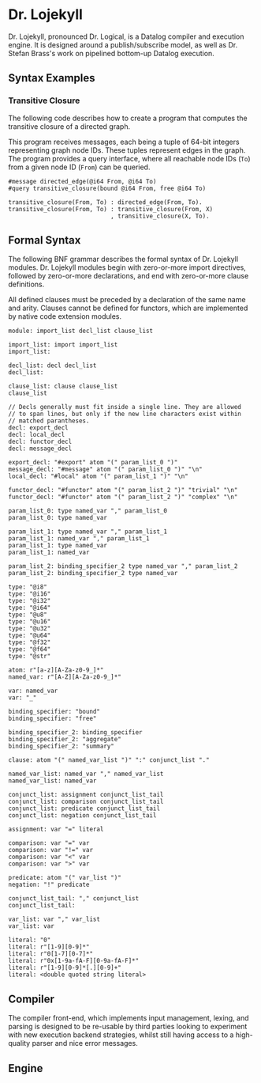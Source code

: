 # Dr. Lojekyll

Dr. Lojekyll, pronounced Dr. Logical, is a Datalog compiler and execution
engine. It is designed around a publish/subscribe model, as well as Dr. Stefan
Brass's work on pipelined bottom-up Datalog execution.

## Syntax Examples

### Transitive Closure
The following code describes how to create a program that computes the
transitive closure of a directed graph.

This program receives messages, each being a tuple of 64-bit integers
representing graph node IDs. These tuples represent edges in the graph. The
program provides a query interface, where all reachable node IDs (`To`) from
a given node ID (`From`) can be queried.

```
#message directed_edge(@i64 From, @i64 To)
#query transitive_closure(bound @i64 From, free @i64 To)

transitive_closure(From, To) : directed_edge(From, To).
transitive_closure(From, To) : transitive_closure(From, X)
                             , transitive_closure(X, To).
```

## Formal Syntax

The following BNF grammar describes the formal syntax of Dr. Lojekyll modules.
Dr. Lojekyll modules begin with zero-or-more import directives, followed by
zero-or-more declarations, and end with zero-or-more clause definitions.

All defined clauses must be preceded by a declaration of the same name and
arity. Clauses cannot be defined for functors, which are implemented by native
code extension modules.

```
module: import_list decl_list clause_list

import_list: import import_list
import_list:

decl_list: decl decl_list
decl_list:

clause_list: clause clause_list
clause_list

// Decls generally must fit inside a single line. They are allowed
// to span lines, but only if the new line characters exist within
// matched parantheses.
decl: export_decl
decl: local_decl
decl: functor_decl
decl: message_decl

export_decl: "#export" atom "(" param_list_0 ")"
message_decl: "#message" atom "(" param_list_0 ")" "\n"
local_decl: "#local" atom "(" param_list_1 ")" "\n"

functor_decl: "#functor" atom "(" param_list_2 ")" "trivial" "\n"
functor_decl: "#functor" atom "(" param_list_2 ")" "complex" "\n"

param_list_0: type named_var "," param_list_0
param_list_0: type named_var

param_list_1: type named_var "," param_list_1
param_list_1: named_var "," param_list_1
param_list_1: type named_var
param_list_1: named_var

param_list_2: binding_specifier_2 type named_var "," param_list_2
param_list_2: binding_specifier_2 type named_var

type: "@i8"
type: "@i16"
type: "@i32"
type: "@i64"
type: "@u8"
type: "@u16"
type: "@u32"
type: "@u64"
type: "@f32"
type: "@f64"
type: "@str"

atom: r"[a-z][A-Za-z0-9_]*"
named_var: r"[A-Z][A-Za-z0-9_]*"

var: named_var
var: "_"

binding_specifier: "bound"
binding_specifier: "free"

binding_specifier_2: binding_specifier
binding_specifier_2: "aggregate"
binding_specifier_2: "summary"

clause: atom "(" named_var_list ")" ":" conjunct_list "."

named_var_list: named_var "," named_var_list
named_var_list: named_var

conjunct_list: assignment conjunct_list_tail
conjunct_list: comparison conjunct_list_tail
conjunct_list: predicate conjunct_list_tail
conjunct_list: negation conjunct_list_tail

assignment: var "=" literal

comparison: var "=" var
comparison: var "!=" var
comparison: var "<" var
comparison: var ">" var

predicate: atom "(" var_list ")"
negation: "!" predicate

conjunct_list_tail: "," conjunct_list
conjunct_list_tail:

var_list: var "," var_list
var_list: var

literal: "0"
literal: r"[1-9][0-9]*"
literal: r"0[1-7][0-7]*"
literal: r"0x[1-9a-fA-F][0-9a-fA-F]*"
literal: r"[1-9][0-9]*[.][0-9]+"
literal: <double quoted string literal>
```

## Compiler

The compiler front-end, which implements input management, lexing, and parsing
is designed to be re-usable by third parties looking to experiment with new
execution backend strategies, whilst still having access to a high-quality
parser and nice error messages.

## Engine